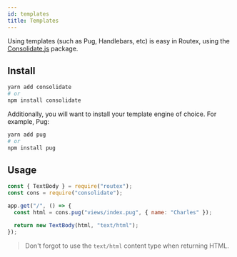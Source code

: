 ```yaml
---
id: templates
title: Templates
---
```


Using templates (such as Pug, Handlebars, etc) is easy in Routex, using the [Consolidate.js](https://www.npmjs.com/package/consolidate) package.

## Install

```bash
yarn add consolidate
# or
npm install consolidate
```

Additionally, you will want to install your template engine of choice. For example, Pug:

```bash
yarn add pug
# or
npm install pug
```

## Usage

```js
const { TextBody } = require("routex");
const cons = require("consolidate");

app.get("/", () => {
  const html = cons.pug("views/index.pug", { name: "Charles" });

  return new TextBody(html, "text/html");
});
```

> Don't forgot to use the `text/html` content type when returning HTML.
